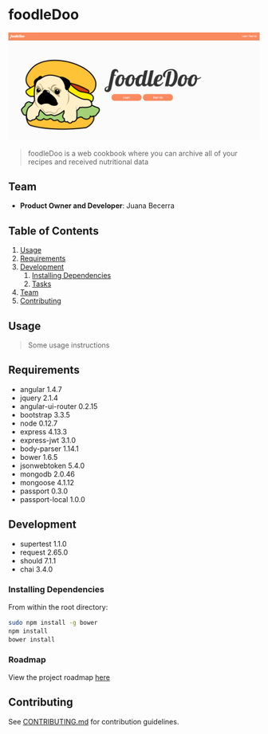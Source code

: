 # foodleDoo

![foodleDoo home page](/readme_images/front_page.png)

> foodleDoo is a web cookbook where you can archive all of your recipes and received nutritional data 

## Team

  - __Product Owner and Developer__: Juana Becerra

## Table of Contents

1. [Usage](#Usage)
1. [Requirements](#requirements)
1. [Development](#development)
    1. [Installing Dependencies](#installing-dependencies)
    1. [Tasks](#tasks)
1. [Team](#team)
1. [Contributing](#contributing)

## Usage

> Some usage instructions

## Requirements

- angular 1.4.7
- jquery 2.1.4
- angular-ui-router 0.2.15
- bootstrap 3.3.5
- node 0.12.7
- express 4.13.3 
- express-jwt 3.1.0
- body-parser 1.14.1
- bower 1.6.5
- jsonwebtoken 5.4.0
- mongodb 2.0.46
- mongoose 4.1.12
- passport 0.3.0
- passport-local 1.0.0

## Development

- supertest 1.1.0
- request 2.65.0
- should 7.1.1
- chai 3.4.0

### Installing Dependencies

From within the root directory:

```sh
sudo npm install -g bower
npm install
bower install
```

### Roadmap

View the project roadmap [here](LINK_TO_PROJECT_ISSUES)


## Contributing

See [CONTRIBUTING.md](CONTRIBUTING.md) for contribution guidelines.
